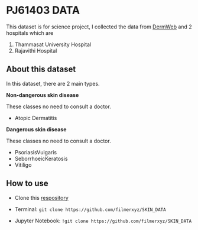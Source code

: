 # PJ61403 DATA
This dataset is for science project, I collected the data from [DermWeb](http://www.dermweb.com/) and 2 hospitals which are
 1. Thammasat University Hospital
 2. Rajavithi Hospital

## About this dataset

In this dataset, there are 2 main types.

**Non-dangerous skin disease**

These classes no need to consult a doctor.
- Atopic Dermatitis

**Dangerous skin disease**

These classes no need to consult a doctor.

* PsoriasisVulgaris
* SeborrhoeicKeratosis
* Vitiligo

## How to use
* Clone this [respository](https://github.com/filmerxyz/SKIN_DATA`)

* Terminal: `git clone https://github.com/filmerxyz/SKIN_DATA`

* Jupyter Notebook: `!git clone https://github.com/filmerxyz/SKIN_DATA`



